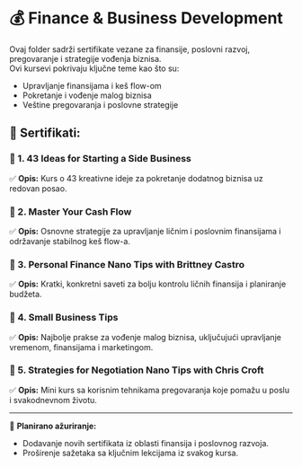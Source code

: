# 💰 Finance & Business Development  

Ovaj folder sadrži sertifikate vezane za finansije, poslovni razvoj, pregovaranje i strategije vođenja biznisa.  
Ovi kursevi pokrivaju ključne teme kao što su:  
- Upravljanje finansijama i keš flow-om  
- Pokretanje i vođenje malog biznisa  
- Veštine pregovaranja i poslovne strategije  

## 📜 Sertifikati:

### 📌 1. 43 Ideas for Starting a Side Business  
✅ **Opis:** Kurs o 43 kreativne ideje za pokretanje dodatnog biznisa uz redovan posao.  

### 📌 2. Master Your Cash Flow  
✅ **Opis:** Osnovne strategije za upravljanje ličnim i poslovnim finansijama i održavanje stabilnog keš flow-a.  

### 📌 3. Personal Finance Nano Tips with Brittney Castro  
✅ **Opis:** Kratki, konkretni saveti za bolju kontrolu ličnih finansija i planiranje budžeta.  

### 📌 4. Small Business Tips  
✅ **Opis:** Najbolje prakse za vođenje malog biznisa, uključujući upravljanje vremenom, finansijama i marketingom.  

### 📌 5. Strategies for Negotiation Nano Tips with Chris Croft  
✅ **Opis:** Mini kurs sa korisnim tehnikama pregovaranja koje pomažu u poslu i svakodnevnom životu.  

---

📌 **Planirano ažuriranje:**  
- Dodavanje novih sertifikata iz oblasti finansija i poslovnog razvoja.  
- Proširenje sažetaka sa ključnim lekcijama iz svakog kursa.  

